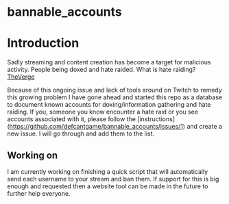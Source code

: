 # bannable_accounts

# Introduction
Sadly streaming and content creation has become a target for malicious activity. People being doxed and hate raided. What is hate raiding? [TheVerge](https://www.theverge.com/2021/8/11/22620874/twitch-implements-improved-chat-filters#:~:text=In%20hate%20raids%2C%20a%20streamer,with%20hate%20speech%20and%20harassment.)

Because of this ongoing issue and lack of tools around on Twitch to remedy this growing problem I have gone ahead and started this repo as a database to document known accounts for doxing/information gathering and hate raiding. If you, someone you know encounter a hate raid or you see accounts associated with it, please follow the [instructions] (https://github.com/defcantgame/bannable_accounts/issues/1) and create a new issue. I will go through and add them to the list.

## Working on
I am currently working on finishing a quick script that will automatically send each username to your stream and ban them. If support for this is big enough and requested then a website tool can be made in the future to further help everyone.
